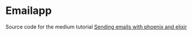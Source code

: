 # Emailapp

Source code for the medium tutorial <a href="https://medium.com/@Stephanbv/sending-emails-with-phoenix-elixir-ad43292be31f#.je3lncxqu">Sending emails with phoenix and elixir<a/>

